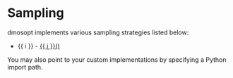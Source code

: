 # Sampling

dmosopt implements various sampling strategies listed below:

<ul>
    <li v-for="i in ['glp', 'slh', 'lh', 'mc', 'sobol']">
        {{ i }} - <a href="https://github.com/iraikov/dmosopt/blob/main/dmosopt/sampling.py" target="_blank">
            {{ i }}()
        </a>
    </li>
</ul>

You may also point to your custom implementations by specifying a Python import path.